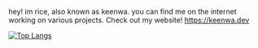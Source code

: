 hey! im rice, also known as keenwa. you can find me on the internet working on various projects.
Check out my website! https://keenwa.dev

[![Top Langs](https://github-readme-stats.vercel.app/api/top-langs/?username=keenwarice&layout=compact&theme=radical)](https://github.com/anuraghazra/github-readme-stats)

